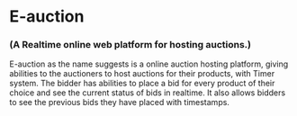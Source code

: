 # E-auction
### (A Realtime online web platform for hosting auctions.)


E-auction as the name suggests is a online auction hosting platform, giving abilities to the auctioners to host auctions for their products, with Timer system.
The bidder has abilities to place a bid for every product of their choice and see the current status of bids in realtime. It also allows bidders to see the previous bids they have placed with timestamps.
